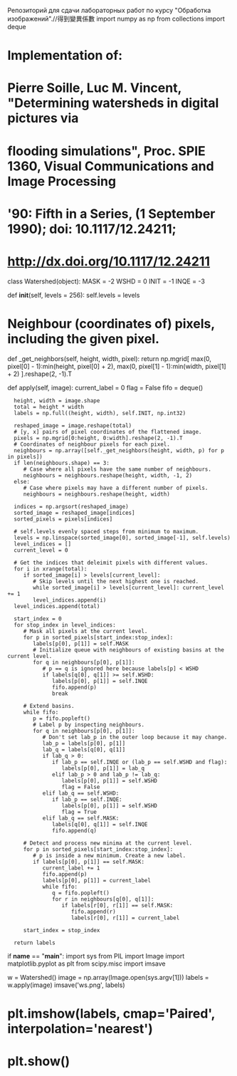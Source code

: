 Репозиторий для сдачи лабораторных работ по курсу "Обработка изображений".//得到變異係數
import numpy as np
from collections import deque

# Implementation of:
# Pierre Soille, Luc M. Vincent, "Determining watersheds in digital pictures via
# flooding simulations", Proc. SPIE 1360, Visual Communications and Image Processing
# '90: Fifth in a Series, (1 September 1990); doi: 10.1117/12.24211;
# http://dx.doi.org/10.1117/12.24211
class Watershed(object):
   MASK = -2
   WSHD = 0
   INIT = -1
   INQE = -3

   def __init__(self, levels = 256):
      self.levels = levels

   # Neighbour (coordinates of) pixels, including the given pixel.
   def _get_neighbors(self, height, width, pixel):
      return np.mgrid[
         max(0, pixel[0] - 1):min(height, pixel[0] + 2),
         max(0, pixel[1] - 1):min(width, pixel[1] + 2)
      ].reshape(2, -1).T

   def apply(self, image):
      current_label = 0
      flag = False
      fifo = deque()

      height, width = image.shape
      total = height * width
      labels = np.full((height, width), self.INIT, np.int32)

      reshaped_image = image.reshape(total)
      # [y, x] pairs of pixel coordinates of the flattened image.
      pixels = np.mgrid[0:height, 0:width].reshape(2, -1).T
      # Coordinates of neighbour pixels for each pixel.
      neighbours = np.array([self._get_neighbors(height, width, p) for p in pixels])
      if len(neighbours.shape) == 3:
         # Case where all pixels have the same number of neighbours.
         neighbours = neighbours.reshape(height, width, -1, 2)
      else:
         # Case where pixels may have a different number of pixels.
         neighbours = neighbours.reshape(height, width)

      indices = np.argsort(reshaped_image)
      sorted_image = reshaped_image[indices]
      sorted_pixels = pixels[indices]

      # self.levels evenly spaced steps from minimum to maximum.
      levels = np.linspace(sorted_image[0], sorted_image[-1], self.levels)
      level_indices = []
      current_level = 0

      # Get the indices that deleimit pixels with different values.
      for i in xrange(total):
         if sorted_image[i] > levels[current_level]:
            # Skip levels until the next highest one is reached.
            while sorted_image[i] > levels[current_level]: current_level += 1
            level_indices.append(i)
      level_indices.append(total)

      start_index = 0
      for stop_index in level_indices:
         # Mask all pixels at the current level.
         for p in sorted_pixels[start_index:stop_index]:
            labels[p[0], p[1]] = self.MASK
            # Initialize queue with neighbours of existing basins at the current level.
            for q in neighbours[p[0], p[1]]:
               # p == q is ignored here because labels[p] < WSHD
               if labels[q[0], q[1]] >= self.WSHD:
                  labels[p[0], p[1]] = self.INQE
                  fifo.append(p)
                  break

         # Extend basins.
         while fifo:
            p = fifo.popleft()
            # Label p by inspecting neighbours.
            for q in neighbours[p[0], p[1]]:
               # Don't set lab_p in the outer loop because it may change.
               lab_p = labels[p[0], p[1]]
               lab_q = labels[q[0], q[1]]
               if lab_q > 0:
                  if lab_p == self.INQE or (lab_p == self.WSHD and flag):
                     labels[p[0], p[1]] = lab_q
                  elif lab_p > 0 and lab_p != lab_q:
                     labels[p[0], p[1]] = self.WSHD
                     flag = False
               elif lab_q == self.WSHD:
                  if lab_p == self.INQE:
                     labels[p[0], p[1]] = self.WSHD
                     flag = True
               elif lab_q == self.MASK:
                  labels[q[0], q[1]] = self.INQE
                  fifo.append(q)

         # Detect and process new minima at the current level.
         for p in sorted_pixels[start_index:stop_index]:
            # p is inside a new minimum. Create a new label.
            if labels[p[0], p[1]] == self.MASK:
               current_label += 1
               fifo.append(p)
               labels[p[0], p[1]] = current_label
               while fifo:
                  q = fifo.popleft()
                  for r in neighbours[q[0], q[1]]:
                     if labels[r[0], r[1]] == self.MASK:
                        fifo.append(r)
                        labels[r[0], r[1]] = current_label

         start_index = stop_index

      return labels

if __name__ == "__main__":
   import sys
   from PIL import Image
   import matplotlib.pyplot as plt
   from scipy.misc import imsave

   w = Watershed()
   image = np.array(Image.open(sys.argv[1]))
   labels = w.apply(image)
   imsave('ws.png', labels)
   # plt.imshow(labels, cmap='Paired', interpolation='nearest')
   # plt.show()
